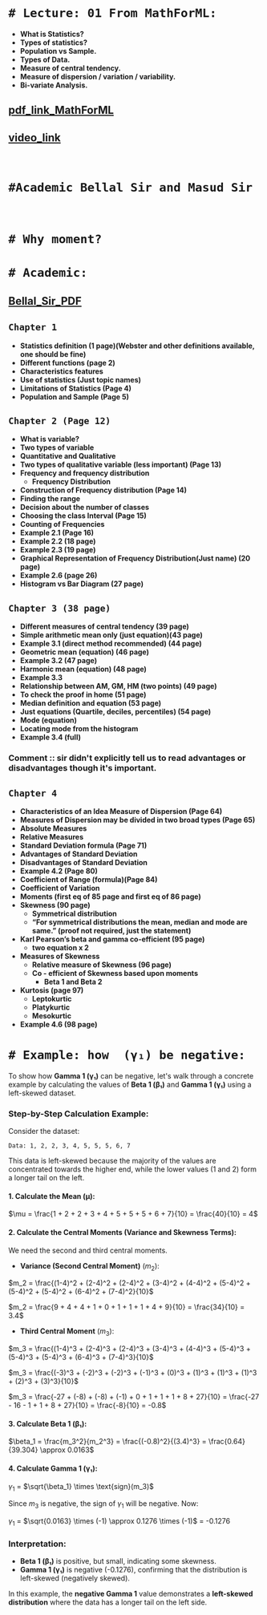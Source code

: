 
# `# Lecture: 01 From MathForML: `

- **What is Statistics?**
- **Types of statistics?**
- **Population vs Sample.**
- **Types of Data.**
- **Measure of central tendency.**
- **Measure of dispersion / variation / variability.**
- **Bi-variate Analysis.**


## [pdf_link_MathForML](https://drive.google.com/file/d/1MsPGlKe27jv5ma3njfuPaASgmnkPKcBZ/view?usp=sharing)

## [video_link]()


<br>

# `#Academic Bellal Sir and Masud Sir`

<br>

# `# Why moment?`

# `# Academic: `


## [Bellal_Sir_PDF](https://drive.google.com/file/d/1zDIAstiWkrj1iiuPVYUXXUmO-qU_L_5R/view?usp=drive_link)

## `Chapter 1`

- **Statistics definition (1 page)(Webster and other definitions available, one should be fine)**
- **Different functions (page 2)**
- **Characteristics features**
- **Use of statistics  (Just topic names)**
- **Limitations of Statistics (Page 4)**
- **Population and Sample (Page 5)**

## `Chapter 2 (Page 12)`

- **What is variable?**
- **Two types of variable**
- **Quantitative and Qualitative**
- **Two types of qualitative variable (less important) (Page 13)**
- **Frequency and frequency distribution**
    - **Frequency Distribution**
- **Construction of Frequency distribution (Page 14)**
- **Finding the range**
- **Decision about the number of classes**
- **Choosing the class Interval (Page 15)**
- **Counting of Frequencies**
- **Example 2.1 (Page 16)**
- **Example 2.2 (18 page)**
- **Example 2.3 (19 page)**
- **Graphical Representation of Frequency Distribution(Just name) (20 page)**
- **Example 2.6 (page 26)**
- **Histogram vs Bar Diagram (27 page)**

## `Chapter 3 (38 page)`

- **Different measures of central tendency (39 page)**
- **Simple arithmetic mean only (just equation)(43 page)**
- **Example 3.1 (direct method recommended) (44 page)**
- **Geometric mean (equation) (46 page)**
- **Example 3.2 (47 page)**
- **Harmonic mean (equation) (48 page)**
- **Example 3.3**
- **Relationship between AM, GM, HM (two points) (49 page)**
- **To check the proof in home (51 page)**
- **Median definition and equation (53 page)**
- **Just equations (Quartile, deciles, percentiles) (54 page)**
- **Mode (equation)**
- **Locating mode from the histogram**
- **Example 3.4 (full)**

### **Comment :: sir didn't explicitly tell us to read advantages or disadvantages though it's important.**

## `Chapter 4`

- **Characteristics of an Idea Measure of Dispersion (Page 64)**
- **Measures of Dispersion may be divided in two broad types (Page 65)**
- **Absolute Measures**
- **Relative Measures**
- **Standard Deviation formula (Page 71)**
- **Advantages of Standard Deviation**
- **Disadvantages of Standard Deviation**
- **Example 4.2 (Page 80)**
- **Coefficient of Range (formula)(Page 84)**
- **Coefficient of Variation**
- **Moments (first eq of 85 page and first eq of 86 page)**
- **Skewness (90 page)**
    - **Symmetrical distribution**
    - **“For symmetrical distributions the mean, median and mode are same.” (proof not required, just the statement)**
- **Karl Pearson’s beta and gamma co-efficient (95 page)**
    - **two equation x 2**
- **Measures of Skewness**
    - **Relative measure of Skewness (96 page)**
    - **Co - efficient of Skewness based upon moments**
        - **Beta 1 and Beta 2**
- **Kurtosis (page 97)**
    - **Leptokurtic**
    - **Platykurtic**
    - **Mesokurtic**
- **Example 4.6 (98 page)**



# `# Example: how  (γ₁) be negative: `

To show how **Gamma 1 (γ₁)** can be negative, let's walk through a concrete example by calculating the values of **Beta 1 (β₁)** and **Gamma 1 (γ₁)** using a left-skewed dataset.

### Step-by-Step Calculation Example:

Consider the dataset:
```
Data: 1, 2, 2, 3, 4, 5, 5, 5, 6, 7
```
This data is left-skewed because the majority of the values are concentrated towards the higher end, while the lower values (1 and 2) form a longer tail on the left.

#### 1. **Calculate the Mean (μ):**

$\mu = \frac{1 + 2 + 2 + 3 + 4 + 5 + 5 + 5 + 6 + 7}{10} = \frac{40}{10} = 4$

#### 2. **Calculate the Central Moments (Variance and Skewness Terms):**

We need the second and third central moments.

- **Variance (Second Central Moment)** $(m_2)$:

$m_2 = \frac{(1-4)^2 + (2-4)^2 + (2-4)^2 + (3-4)^2 + (4-4)^2 + (5-4)^2 + (5-4)^2 + (5-4)^2 + (6-4)^2 + (7-4)^2}{10}$

$m_2 = \frac{9 + 4 + 4 + 1 + 0 + 1 + 1 + 1 + 4 + 9}{10} = \frac{34}{10} = 3.4$

- **Third Central Moment** $(m_3)$:

$m_3 = \frac{(1-4)^3 + (2-4)^3 + (2-4)^3 + (3-4)^3 + (4-4)^3 + (5-4)^3 + (5-4)^3 + (5-4)^3 + (6-4)^3 + (7-4)^3}{10}$

$m_3 = \frac{(-3)^3 + (-2)^3 + (-2)^3 + (-1)^3 + (0)^3 + (1)^3 + (1)^3 + (1)^3 + (2)^3 + (3)^3}{10}$

$m_3 = \frac{-27 + (-8) + (-8) + (-1) + 0 + 1 + 1 + 1 + 8 + 27}{10} = \frac{-27 - 16 - 1 + 1 + 8 + 27}{10} = \frac{-8}{10} = -0.8$

#### 3. **Calculate Beta 1 (β₁):**

$\beta_1 = \frac{m_3^2}{m_2^3} = \frac{(-0.8)^2}{(3.4)^3} = \frac{0.64}{39.304} \approx 0.0163$

#### 4. **Calculate Gamma 1 (γ₁):**

$\gamma_1$ = $\sqrt{\beta_1} \times \text{sign}(m_3)$

Since $m_3$ is negative, the sign of $\gamma_1$ will be negative. Now:

$\gamma_1$ = $\sqrt{0.0163} \times (-1) \approx 0.1276 \times (-1)$ = -0.1276

### Interpretation:
- **Beta 1 (β₁)** is positive, but small, indicating some skewness.
- **Gamma 1 (γ₁)** is negative (-0.1276), confirming that the distribution is left-skewed (negatively skewed).

In this example, the **negative Gamma 1** value demonstrates a **left-skewed distribution** where the data has a longer tail on the left side.





